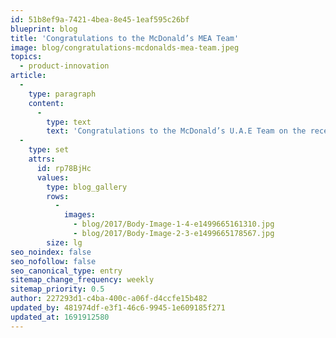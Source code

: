 ```yaml
---
id: 51b8ef9a-7421-4bea-8e45-1eaf595c26bf
blueprint: blog
title: 'Congratulations to the McDonald’s MEA Team'
image: blog/congratulations-mcdonalds-mea-team.jpeg
topics:
  - product-innovation
article:
  -
    type: paragraph
    content:
      -
        type: text
        text: 'Congratulations to the McDonald’s U.A.E Team on the recent re-launch of your Jumeirah Beach restaurant in Dubai! Featuring Coates Self-Order Kiosks, Digital Menu Boards, Merchandising screens and Digital Drive Thru, thank you to our Coates Dubai team who helped bring this exciting project to life!'
  -
    type: set
    attrs:
      id: rp78BjHc
      values:
        type: blog_gallery
        rows:
          -
            images: 
              - blog/2017/Body-Image-1-4-e1499665161310.jpg
              - blog/2017/Body-Image-2-3-e1499665178567.jpg
        size: lg
seo_noindex: false
seo_nofollow: false
seo_canonical_type: entry
sitemap_change_frequency: weekly
sitemap_priority: 0.5
author: 227293d1-c4ba-400c-a06f-d4ccfe15b482
updated_by: 481974df-e3f1-46c6-9945-1e609185f271
updated_at: 1691912580
---
```

